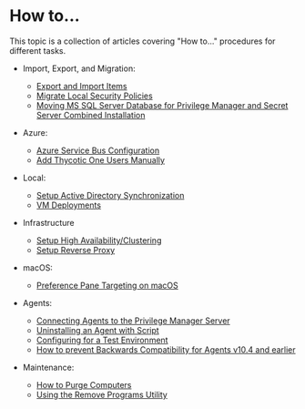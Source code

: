 [title]: # (How to...)
[tags]: # (create,set-up)
[priority]: # (9500)
# How to...

This topic is a collection of articles covering "How to..." procedures for different tasks.

* Import, Export, and Migration:

  * [Export and Import Items](export-import.md)
  * [Migrate Local Security Policies](migrate-lss-policies.md)
  * [Moving MS SQL Server Database for Privilege Manager and Secret Server Combined Installation](moving-comb-db.md)

* Azure:

  * [Azure Service Bus Configuration](ms-az-service-bus.md)
  * [Add Thycotic One Users Manually](../ui/ui-config-users.md)

* Local:

  * [Setup Active Directory Synchronization](../local-security/ad-sync.md)
  * [VM Deployments](vm-deployments.md)

* Infrastructure

  * [Setup High Availability/Clustering](ha_clustering.md)
  * [Setup Reverse Proxy](proxy.md)

* macOS:

  * [Preference Pane Targeting on macOS](prefpane.md)

* Agents:

  * [Connecting Agents to the Privilege Manager Server](connect-agents.md)
  * [Uninstalling an Agent with Script](agent-uninstall-script.md)
  * [Configuring for a Test Environment](config-test-env.md)
  * [How to prevent Backwards Compatibility for Agents v10.4 and earlier](prevent-backwards-compatibility-agents.md) 

* Maintenance:

  * [How to Purge Computers](purge-computers.md)
  * [Using the Remove Programs Utility](remove-programs-utility.md)
